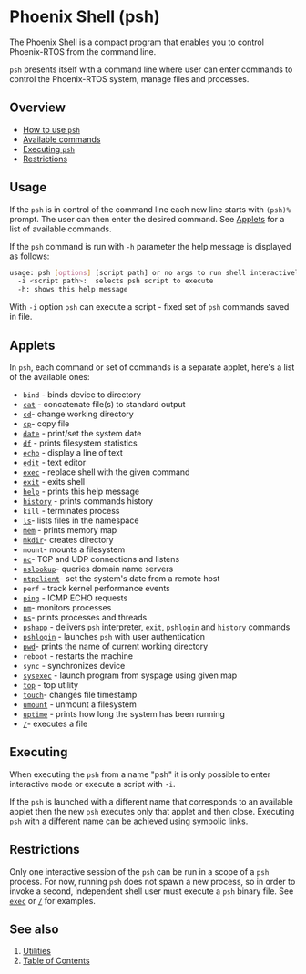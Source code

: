 # Phoenix Shell (psh)

The Phoenix Shell is a compact program that enables you to control Phoenix-RTOS from the command line.

`psh` presents itself with a command line where user can enter commands to control the Phoenix-RTOS system, manage files
and processes.

## Overview

- [How to use `psh`](#usage)
- [Available commands](#applets)
- [Executing `psh`](#executing)
- [Restrictions](#restrictions)

## Usage

If the `psh` is in control of the command line each new line starts with `(psh)%` prompt. The user can then enter the
desired command. See [Applets](#applets) for a list of available commands.

If the `psh` command is run with `-h` parameter the help message is displayed as follows:

```bash
usage: psh [options] [script path] or no args to run shell interactively
  -i <script path>:  selects psh script to execute
  -h: shows this help message
```

With `-i` option `psh` can execute a script - fixed set of `psh` commands saved in file.

## Applets

In `psh`, each command or set of commands is a separate applet, here's a list of the available ones:

- `bind` - binds device to directory
- [`cat`](psh-applets/cat.md) - concatenate file(s) to standard output
- [`cd`](psh-applets/cd.md)- change working directory
- [`cp`](psh-applets/cp.md)- copy file
- [`date`](psh-applets/date.md) - print/set the system date
- [`df`](psh-applets/df.md) - prints filesystem statistics
- [`echo`](psh-applets/echo.md) - display a line of text
- [`edit`](psh-applets/edit.md) - text editor
- [`exec`](psh-applets/exec.md) - replace shell with the given command
- [`exit`](psh-applets/exit.md) - exits shell
- [`help`](psh-applets/help.md) - prints this help message
- [`history`](psh-applets/history.md) - prints commands history
- `kill` - terminates process
- [`ls`](psh-applets/ls.md)- lists files in the namespace
- [`mem`](psh-applets/mem.md) - prints memory map
- [`mkdir`](psh-applets/mkdir.md)- creates directory
- `mount`- mounts a filesystem
- [`nc`](psh-applets/nc.md)- TCP and UDP connections and listens
- [`nslookup`](psh-applets/nslookup.md)- queries domain name servers
- [`ntpclient`](psh-applets/ntpclient.md)- set the system's date from a remote host
- `perf` - track kernel performance events
- [`ping`](psh-applets/ping.md) - ICMP ECHO requests
- [`pm`](psh-applets/pm.md)- monitors processes
- [`ps`](psh-applets/ps.md)- prints processes and threads
- [`pshapp`](psh-applets/pshapp.md) - delivers `psh` interpreter, `exit`, `pshlogin` and `history` commands
- [`pshlogin`](psh-applets/pshlogin.md) - launches `psh` with user authentication
- [`pwd`](psh-applets/pwd.md)- prints the name of current working directory
- `reboot` - restarts the machine
- `sync` - synchronizes device
- [`sysexec`](psh-applets/sysexec.md) - launch program from syspage using given map
- [`top`](psh-applets/top.md) - top utility
- [`touch`](psh-applets/touch.md)- changes file timestamp
- [`umount`](psh-applets/umount.md) - unmount a filesystem
- [`uptime`](psh-applets/uptime.md) - prints how long the system has been running
- [`/`](psh-applets/runfile.md)- executes a file

## Executing

When executing the `psh` from a name "psh" it is only possible to enter interactive mode or execute a script with `-i`.

If the `psh` is launched with a different name that corresponds to an available applet then the new `psh` executes only
that applet and then close. Executing `psh` with a different name can be achieved using symbolic links.

## Restrictions

Only one interactive session of the `psh` can be run in a scope of a `psh` process. For now, running `psh` does not
spawn a new process, so in order to invoke a second, independent shell user must execute a `psh` binary file.
See [`exec`](psh-applets/exec.md) or [`/`](psh-applets/runfile.md) for examples.

## See also

1. [Utilities](README.md)
2. [Table of Contents](../README.md)
